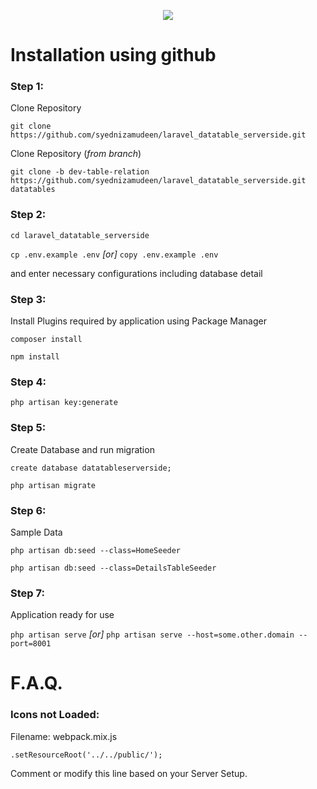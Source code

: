 <p align="center"><img src="https://laravel.com/assets/img/components/logo-laravel.svg"></p>

# Installation using github

### Step 1:

Clone Repository

`git clone https://github.com/syednizamudeen/laravel_datatable_serverside.git`

Clone Repository (_from branch_)

`git clone -b dev-table-relation https://github.com/syednizamudeen/laravel_datatable_serverside.git datatables`
### Step 2:
`cd laravel_datatable_serverside`

`cp .env.example .env` _[or]_ `copy .env.example .env` 

and enter necessary configurations including database detail

### Step 3:
Install Plugins required by application using Package Manager

`composer install`

`npm install`

### Step 4:
`php artisan key:generate`

### Step 5:
Create Database and run migration

`create database datatableserverside;`

`php artisan migrate`

### Step 6:
Sample Data

`php artisan db:seed --class=HomeSeeder`

`php artisan db:seed --class=DetailsTableSeeder`

### Step 7:
Application ready for use

`php artisan serve` _[or]_ `php artisan serve --host=some.other.domain --port=8001`

# F.A.Q.

### Icons not Loaded:

Filename: webpack.mix.js

`.setResourceRoot('../../public/');`

Comment or modify this line based on your Server Setup.
